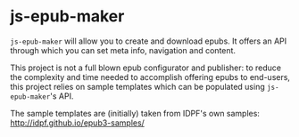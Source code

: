 # js-epub-maker

`js-epub-maker` will allow you to create and download epubs. It offers an API through which you can set meta info, navigation and content.

This project is not a full blown epub configurator and publisher: to reduce the complexity and time needed to accomplish offering epubs to end-users, this project relies on sample templates which can be populated using `js-epub-maker`'s API.

The sample templates are (initially) taken from IDPF's own samples: http://idpf.github.io/epub3-samples/

